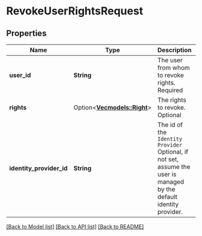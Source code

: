 # RevokeUserRightsRequest

## Properties

Name | Type | Description | Notes
------------ | ------------- | ------------- | -------------
**user_id** | **String** | The user from whom to revoke rights. Required | 
**rights** | Option<[**Vec<models::Right>**](Right.md)> | The rights to revoke. Optional | [optional]
**identity_provider_id** | **String** | The id of the ``Identity Provider`` Optional, if not set, assume the user is managed by the default identity provider. | 

[[Back to Model list]](../README.md#documentation-for-models) [[Back to API list]](../README.md#documentation-for-api-endpoints) [[Back to README]](../README.md)


